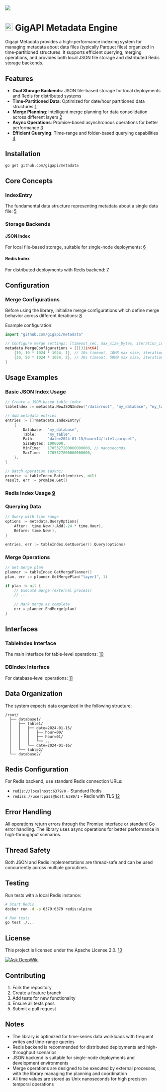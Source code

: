 # <img src="https://github.com/user-attachments/assets/5b0a4a37-ecab-4ca6-b955-1a2bbccad0b4" />

# <img src="https://github.com/user-attachments/assets/74a1fa93-5e7e-476d-93cb-be565eca4a59" height=25 /> GigAPI Metadata Engine

Gigapi Metadata provides a high-performance indexing system for managing metadata about data files (typically Parquet files) organized in time-partitioned structures. It supports efficient querying, merging operations, and provides both local JSON file storage and distributed Redis storage backends.

## Features

- **Dual Storage Backends**: JSON file-based storage for local deployments and Redis for distributed systems
- **Time-Partitioned Data**: Optimized for date/hour partitioned data structures [1](#0-0) 
- **Merge Planning**: Intelligent merge planning for data consolidation across different layers [2](#0-1) 
- **Async Operations**: Promise-based asynchronous operations for better performance [3](#0-2) 
- **Efficient Querying**: Time-range and folder-based querying capabilities [4](#0-3) 

## Installation

```bash
go get github.com/gigapi/metadata
```

## Core Concepts

### IndexEntry

The fundamental data structure representing metadata about a single data file: [5](#0-4) 

### Storage Backends

#### JSON Index
For local file-based storage, suitable for single-node deployments: [6](#0-5) 

#### Redis Index  
For distributed deployments with Redis backend: [7](#0-6) 

## Configuration

### Merge Configurations

Before using the library, initialize merge configurations which define merge behavior across different iterations: [8](#0-7) 

Example configuration:
```go
import "github.com/gigapi/metadata"

// Configure merge settings: [timeout_sec, max_size_bytes, iteration_id]
metadata.MergeConfigurations = [][3]int64{
    {10, 10 * 1024 * 1024, 1}, // 10s timeout, 10MB max size, iteration 1
    {30, 50 * 1024 * 1024, 2}, // 30s timeout, 50MB max size, iteration 2
}
```

## Usage Examples

### Basic JSON Index Usage

```go
// Create a JSON-based table index
tableIndex := metadata.NewJSONIndex("/data/root", "my_database", "my_table")

// Add metadata entries
entries := []*metadata.IndexEntry{
    {
        Database:  "my_database",
        Table:     "my_table", 
        Path:      "date=2024-01-15/hour=14/file1.parquet",
        SizeBytes: 1000000,
        MinTime:   1705327200000000000, // nanoseconds
        MaxTime:   1705327800000000000,
    },
}

// Batch operation (async)
promise := tableIndex.Batch(entries, nil)
result, err := promise.Get()
```

### Redis Index Usage [9](#0-8) 

### Querying Data

```go
// Query with time range
options := metadata.QueryOptions{
    After:  time.Now().Add(-24 * time.Hour),
    Before: time.Now(),
}

entries, err := tableIndex.GetQuerier().Query(options)
```

### Merge Operations

```go
// Get merge plan
planner := tableIndex.GetMergePlanner()
plan, err := planner.GetMergePlan("layer1", 1)

if plan != nil {
    // Execute merge (external process)
    // ...
    
    // Mark merge as complete
    err = planner.EndMerge(plan)
}
```

## Interfaces

### TableIndex Interface

The main interface for table-level operations: [10](#0-9) 

### DBIndex Interface  

For database-level operations: [11](#0-10) 

## Data Organization

The system expects data organized in the following structure:
```
/root/
  ├── database1/
  │   ├── table1/
  │   │   ├── date=2024-01-15/
  │   │   │   ├── hour=00/
  │   │   │   ├── hour=01/
  │   │   │   └── ...
  │   │   └── date=2024-01-16/
  │   └── table2/
  └── database2/
```

## Redis Configuration

For Redis backend, use standard Redis connection URLs:
- `redis://localhost:6379/0` - Standard Redis
- `rediss://user:pass@host:6380/1` - Redis with TLS [12](#0-11) 

## Error Handling

All operations return errors through the Promise interface or standard Go error handling. The library uses async operations for better performance in high-throughput scenarios.

## Thread Safety

Both JSON and Redis implementations are thread-safe and can be used concurrently across multiple goroutines.

## Testing

Run tests with a local Redis instance:
```bash
# Start Redis
docker run -d -p 6379:6379 redis:alpine

# Run tests  
go test ./...
```

## License

This project is licensed under the Apache License 2.0. [13](#0-12) 

[![Ask DeepWiki](https://deepwiki.com/badge.svg)](https://deepwiki.com/gigapi/metadata)

## Contributing

1. Fork the repository
2. Create a feature branch
3. Add tests for new functionality
4. Ensure all tests pass
5. Submit a pull request

## Notes

- The library is optimized for time-series data workloads with frequent writes and time-range queries
- Redis backend is recommended for distributed deployments and high-throughput scenarios
- JSON backend is suitable for single-node deployments and development environments
- Merge operations are designed to be executed by external processes, with the library managing the planning and coordination
- All time values are stored as Unix nanoseconds for high precision temporal operations

